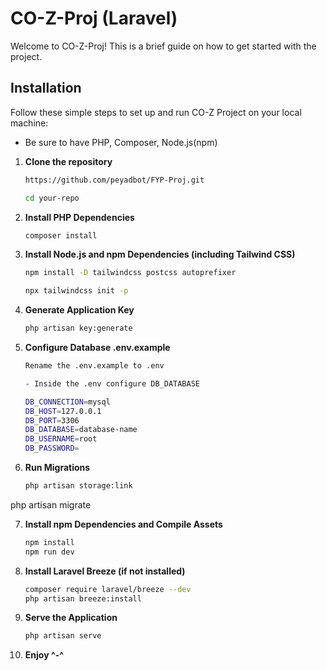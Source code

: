
# CO-Z-Proj (Laravel)

Welcome to CO-Z-Proj! This is a brief guide on how to get started with the project.

## Installation

Follow these simple steps to set up and run CO-Z Project on your local machine:
- Be sure to have PHP, Composer, Node.js(npm) 

1. **Clone the repository**

    ```bash
    https://github.com/peyadbot/FYP-Proj.git
    ```
    ```bash
    cd your-repo
    ```

2. **Install PHP Dependencies**
    ```bash
    composer install
    ```

3. **Install Node.js and npm Dependencies (including Tailwind CSS)**
    ```bash
    npm install -D tailwindcss postcss autoprefixer
    ```
    ```bash
    npx tailwindcss init -p
    ```

4. **Generate Application Key**
    ```bash
    php artisan key:generate
    ```

5. **Configure Database .env.example**
    ```bash
    Rename the .env.example to .env

    - Inside the .env configure DB_DATABASE

    DB_CONNECTION=mysql
    DB_HOST=127.0.0.1
    DB_PORT=3306
    DB_DATABASE=database-name
    DB_USERNAME=root
    DB_PASSWORD=
    ```

6. **Run Migrations**
    ```bash
    php artisan storage:link
    ```
php artisan migrate

7. **Install npm Dependencies and Compile Assets**
    ```bash
    npm install
    npm run dev
    ```

8. **Install Laravel Breeze (if not installed)**
    ```bash
    composer require laravel/breeze --dev
    php artisan breeze:install
    ```

9. **Serve the Application**
    ```bash
    php artisan serve
    ```

10. **Enjoy ^-^**

